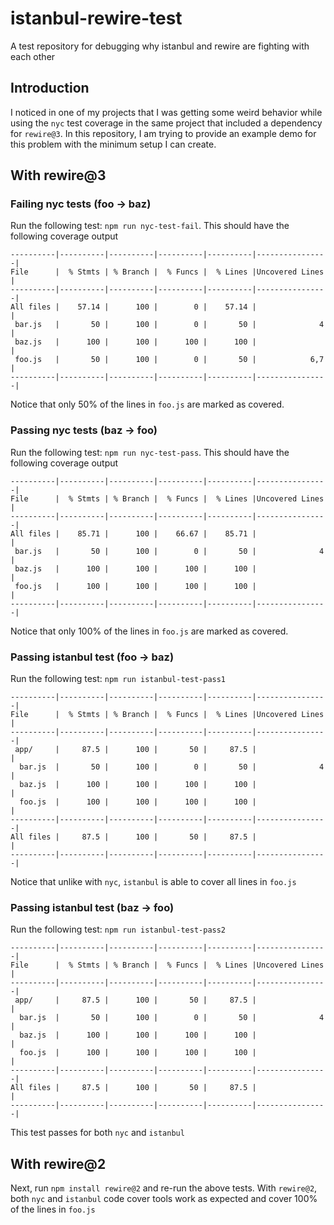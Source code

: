 # istanbul-rewire-test
A test repository for debugging why istanbul and rewire are fighting with each other

## Introduction
I noticed in one of my projects that I was getting some weird behavior while using the `nyc` test coverage in the same project that included a dependency for `rewire@3`. In this repository, I am trying to provide an example demo for this problem with the minimum setup I can create.


## With rewire@3

### Failing nyc tests (foo -> baz)
Run the following test: `npm run nyc-test-fail`. This should have the following coverage output
```
----------|----------|----------|----------|----------|----------------|
File      |  % Stmts | % Branch |  % Funcs |  % Lines |Uncovered Lines |
----------|----------|----------|----------|----------|----------------|
All files |    57.14 |      100 |        0 |    57.14 |                |
 bar.js   |       50 |      100 |        0 |       50 |              4 |
 baz.js   |      100 |      100 |      100 |      100 |                |
 foo.js   |       50 |      100 |        0 |       50 |            6,7 |
----------|----------|----------|----------|----------|----------------|
```

Notice that only 50% of the lines in `foo.js` are marked as covered.

### Passing nyc tests (baz -> foo)
Run the following test: `npm run nyc-test-pass`. This should have the following coverage output
```
----------|----------|----------|----------|----------|----------------|
File      |  % Stmts | % Branch |  % Funcs |  % Lines |Uncovered Lines |
----------|----------|----------|----------|----------|----------------|
All files |    85.71 |      100 |    66.67 |    85.71 |                |
 bar.js   |       50 |      100 |        0 |       50 |              4 |
 baz.js   |      100 |      100 |      100 |      100 |                |
 foo.js   |      100 |      100 |      100 |      100 |                |
----------|----------|----------|----------|----------|----------------|
```

Notice that only 100% of the lines in `foo.js` are marked as covered.

### Passing istanbul test (foo -> baz)
Run the following test: `npm run istanbul-test-pass1`
```
----------|----------|----------|----------|----------|----------------|
File      |  % Stmts | % Branch |  % Funcs |  % Lines |Uncovered Lines |
----------|----------|----------|----------|----------|----------------|
 app/     |     87.5 |      100 |       50 |     87.5 |                |
  bar.js  |       50 |      100 |        0 |       50 |              4 |
  baz.js  |      100 |      100 |      100 |      100 |                |
  foo.js  |      100 |      100 |      100 |      100 |                |
----------|----------|----------|----------|----------|----------------|
All files |     87.5 |      100 |       50 |     87.5 |                |
----------|----------|----------|----------|----------|----------------|
```
Notice that unlike with `nyc`, `istanbul` is able to cover all lines in `foo.js`

### Passing istanbul test (baz -> foo)
Run the following test: `npm run istanbul-test-pass2`
```
----------|----------|----------|----------|----------|----------------|
File      |  % Stmts | % Branch |  % Funcs |  % Lines |Uncovered Lines |
----------|----------|----------|----------|----------|----------------|
 app/     |     87.5 |      100 |       50 |     87.5 |                |
  bar.js  |       50 |      100 |        0 |       50 |              4 |
  baz.js  |      100 |      100 |      100 |      100 |                |
  foo.js  |      100 |      100 |      100 |      100 |                |
----------|----------|----------|----------|----------|----------------|
All files |     87.5 |      100 |       50 |     87.5 |                |
----------|----------|----------|----------|----------|----------------|
```

This test passes for both `nyc` and `istanbul`

## With rewire@2
Next, run `npm install rewire@2` and re-run the above tests. With `rewire@2`, both `nyc` and `istanbul` code cover tools work as expected and cover 100% of the lines in `foo.js`
